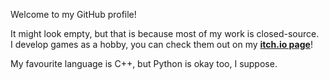 Welcome to my GitHub profile!

It might look empty, but that is because most of my work is closed-source.<br>
I develop games as a hobby, you can check them out on my [**itch.io page**](https://majikgames.itch.io/)!

My favourite language is C++, but Python is okay too, I suppose.
